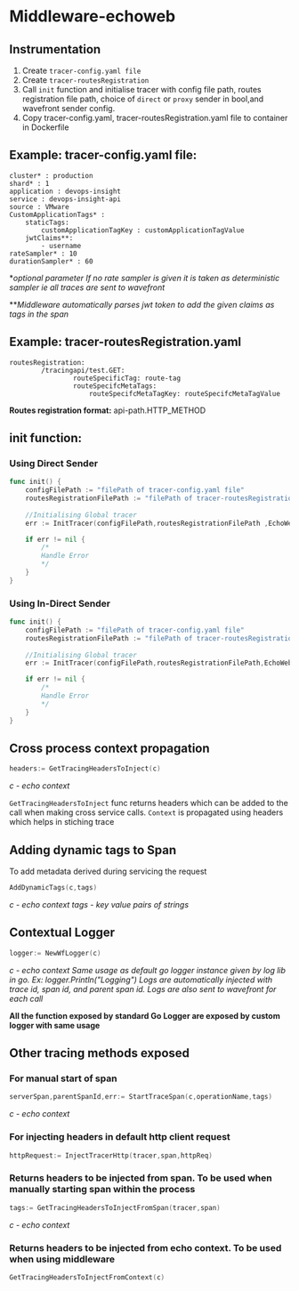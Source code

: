 # Middleware-echoweb
## Instrumentation

1. Create `tracer-config.yaml file`
2. Create `tracer-routesRegistration`
3. Call  `init` function and initialise tracer with config file path, routes registration file path, choice of `direct` or `proxy` sender in bool,and wavefront sender config.
4. Copy tracer-config.yaml, tracer-routesRegistration.yaml file to container in Dockerfile

## Example: tracer-config.yaml file:
```
cluster* : production
shard* : 1
application : devops-insight
service : devops-insight-api
source : VMware
CustomApplicationTags* :
	staticTags:
		customApplicationTagKey : customApplicationTagValue
	jwtClaims**:
		- username
rateSampler* : 10
durationSampler* : 60
```
**optional parameter*
*If no rate sampler is given it is taken as deterministic sampler ie all traces are sent to wavefront*

***Middleware automatically parses jwt token to add the given claims as tags in the span*

## Example: tracer-routesRegistration.yaml
```
routesRegistration:
		/tracingapi/test.GET:
				routeSpecificTag: route-tag
				routeSpecifcMetaTags:
					routeSpecifcMetaTagKey: routeSpecifcMetaTagValue
```
**Routes registration format:**
api-path.HTTP_METHOD


## init function:
### Using Direct Sender
```go
func init() {
	configFilePath := "filePath of tracer-config.yaml file"
	routesRegistrationFilePath := "filePath of tracer-routesRegistration.yaml file"
	
	//Initialising Global tracer
	err := InitTracer(configFilePath,routesRegistrationFilePath ,EchoWeb, true, wavefrontUrl, Key,flushIntervalSeconds)

	if err != nil {
		/*
		Handle Error
		*/
	}
}
```

### Using In-Direct Sender
```go
func init() {
	configFilePath := "filePath of tracer-config.yaml file"
	routesRegistrationFilePath := "filePath of tracer-routesRegistration.yaml file"
	
	//Initialising Global tracer
	err := InitTracer(configFilePath,routesRegistrationFilePath,EchoWeb,false, proxyHost, "",flushIntervalSeconds)

	if err != nil {
		/*
		Handle Error
		*/
	}
}
```
## Cross process context propagation
```go
headers:= GetTracingHeadersToInject(c)
```
*c - echo context*

 `GetTracingHeadersToInject` func returns headers which can be added to the call when making cross service calls. `Context` is propagated using headers which helps in stiching trace 

## Adding dynamic tags to Span
To add metadata derived during servicing the request
```go
AddDynamicTags(c,tags)
```
*c - echo context
tags - key value pairs of strings*

## Contextual Logger
```go
logger:= NewWfLogger(c)
```
  
*c - echo context
Same usage as default go logger instance given by log lib in go. Ex: logger.Println("Logging")
Logs are automatically injected with trace id, span id, and parent span id.
Logs are also sent to wavefront for each call*

**All the function exposed by standard Go Logger are exposed by custom logger with same usage**


##  Other tracing methods exposed 

### For manual start of span

```go
serverSpan,parentSpanId,err:= StartTraceSpan(c,operationName,tags)
```
  *c - echo context*
  
### For injecting headers in default http client request 
```go
httpRequest:= InjectTracerHttp(tracer,span,httpReq)
```

### Returns headers to be injected from span. To be used when manually starting span within the process
```go
tags:= GetTracingHeadersToInjectFromSpan(tracer,span)
```
  *c - echo context*


### Returns headers to be injected from echo context. To be used when using middleware
```go
GetTracingHeadersToInjectFromContext(c)
```
